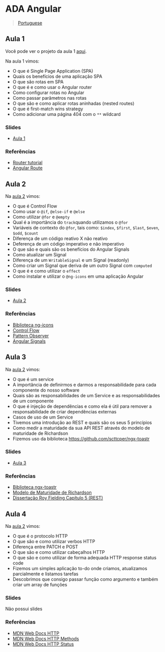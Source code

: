 # ADA Angular

> [Portuguese](README.md)

## Aula 1

Você pode ver o projeto da aula 1 [aqui](/aula-1/README.md).

Na aula 1 vimos:

- O que é Single Page Application (SPA)
- Quais os benefícios de uma aplicação SPA
- O que são rotas em SPA
- O que é e como usar o Angular router
- Como configurar rotas no Angular
- Como passar parâmetros nas rotas
- O que são e como aplicar rotas aninhadas (nested routes)
- O que é first-match wins strategy
- Como adicionar uma página 404 com o `**` wildcard

### Slides


- [Aula 1](https://docs.google.com/presentation/d/1cgUsFtcmQ340kZFajX7wG2zW4rc6NkZlpG2Ivact998/edit?usp=sharing)

### Referências

- [Router tutorial](https://angular.dev/guide/routing/router-tutorial)
- [Angular Route](https://angular.dev/guide/routing/common-router-tasks)

## Aula 2

Na [aula 2](/aula-2/README.md) vimos:

- O que é Control Flow
- Como usar o `@if`, `@else-if` e `@else`
- Como utilizar `@for` e `@empty`
- Qual é a importância do `track`quando utilizamos o `@for`
- Variáveis de contexto do `@for`, tais como: `$index`, `$first`, `$last`, `$even`, `$odd`, `$count`
- Diferença de um código reativo X não reativo
- Deferença de um código imperativo e não imperativo
- O que são e quais são os benefícios do Angular Signals
- Como atualizar um Signal
- Diferença de um `WritableSignal` e um Signal (readonly)
- Como criar um Signal que deriva de um outro Signal com `computed`
- O que é e como utilizar o `effect`
- Como instalar e utilizar o `@ng-icons` em uma aplicação Angular

### Slides

- [Aula 2](https://docs.google.com/presentation/d/1eb8r41_1Ei_lI9b0MoM-2uxlFpvWxUNcCTXxDHJXaRE/edit?usp=sharing)

### Referências

- [Biblioteca ng-icons](https://ng-icons.github.io/ng-icons/#/getting-started)
- [Control Flow](https://angular.dev/guide/templates/control-flow#)
- [Pattern Observer](https://refactoring.guru/design-patterns/observer)
- [Angular Signals](https://blog.angular-university.io/angular-signals/)


## Aula 3

Na [aula 2](/aula-3/README.md) vimos:

- O que é um service
- A importância de definirmos e darmos a responsabilidade para cada componente do nosso software
- Quais são as responsabilidades de um Service e as responsabilidades de um componente
- O que é injeção de dependências e como ela é útil para remover a responsabilidade de criar dependências externas
- Casos de uso de um Service
- Tivemos uma introdução ao REST e quais são os seus 5 princípios
- Como medir a maturidade da sua API REST através do modelo de maturidade de Richardson
- Fizemos uso da biblioteca https://github.com/scttcper/ngx-toastr


### Slides

- [Aula 3](https://docs.google.com/presentation/d/1MXWZcyZfVqwC0jp40hIeboQIdBSveUveaNdQE2KB7qE/edit?usp=sharing)

### Referências

- [Biblioteca ngx-toastr](https://github.com/scttcper/ngx-toastr)
- [Modelo de Maturidade de Richardson](https://martinfowler.com/articles/richardsonMaturityModel.html)
- [Dissertação Roy Fielding Capítulo 5 (REST)](https://ics.uci.edu/~fielding/pubs/dissertation/rest_arch_style.htm)


## Aula 4

Na [aula 2](/aula-4/README.md) vimos:

- O que é o protocolo HTTP
- O que são e como utilizar verbos HTTP
- Diferença entre PATCH e POST
- O que são e como utilizar cabeçalhos HTTP
- O que são e como utilizar de forma adequada HTTP response status code
- Fizemos um simples aplicação to-do onde criamos, atualizamos parcialmente e listamos tarefas
- Descobrimos que consigo passar função como argumento e também criar um array de funções

### Slides

Não possui slides

### Referências

- [MDN Web Docs HTTP](https://developer.mozilla.org/en-US/docs/Web/HTTP)
- [MDN Web Docs HTTP Methods](https://developer.mozilla.org/en-US/docs/Web/HTTP/Methods)
- [MDN Web Docs HTTP Status](https://developer.mozilla.org/en-US/docs/Web/HTTP/Status)
